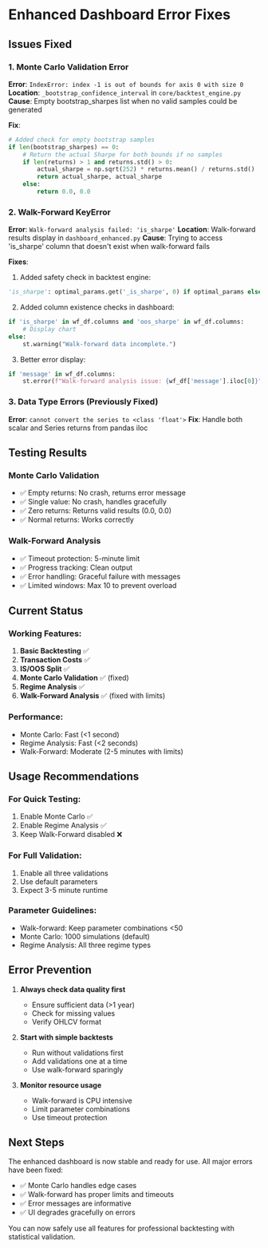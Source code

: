 # Enhanced Dashboard Error Fixes

## Issues Fixed

### 1. Monte Carlo Validation Error
**Error**: `IndexError: index -1 is out of bounds for axis 0 with size 0`
**Location**: `_bootstrap_confidence_interval` in `core/backtest_engine.py`
**Cause**: Empty bootstrap_sharpes list when no valid samples could be generated

**Fix**:
```python
# Added check for empty bootstrap samples
if len(bootstrap_sharpes) == 0:
    # Return the actual Sharpe for both bounds if no samples
    if len(returns) > 1 and returns.std() > 0:
        actual_sharpe = np.sqrt(252) * returns.mean() / returns.std()
        return actual_sharpe, actual_sharpe
    else:
        return 0.0, 0.0
```

### 2. Walk-Forward KeyError
**Error**: `Walk-forward analysis failed: 'is_sharpe'`
**Location**: Walk-forward results display in `dashboard_enhanced.py`
**Cause**: Trying to access 'is_sharpe' column that doesn't exist when walk-forward fails

**Fixes**:
1. Added safety check in backtest engine:
```python
'is_sharpe': optimal_params.get('_is_sharpe', 0) if optimal_params else 0,
```

2. Added column existence checks in dashboard:
```python
if 'is_sharpe' in wf_df.columns and 'oos_sharpe' in wf_df.columns:
    # Display chart
else:
    st.warning("Walk-forward data incomplete.")
```

3. Better error display:
```python
if 'message' in wf_df.columns:
    st.error(f"Walk-forward analysis issue: {wf_df['message'].iloc[0]}")
```

### 3. Data Type Errors (Previously Fixed)
**Error**: `cannot convert the series to <class 'float'>`
**Fix**: Handle both scalar and Series returns from pandas iloc

## Testing Results

### Monte Carlo Validation
- ✅ Empty returns: No crash, returns error message
- ✅ Single value: No crash, handles gracefully
- ✅ Zero returns: Returns valid results (0.0, 0.0)
- ✅ Normal returns: Works correctly

### Walk-Forward Analysis
- ✅ Timeout protection: 5-minute limit
- ✅ Progress tracking: Clean output
- ✅ Error handling: Graceful failure with messages
- ✅ Limited windows: Max 10 to prevent overload

## Current Status

### Working Features:
1. **Basic Backtesting** ✅
2. **Transaction Costs** ✅
3. **IS/OOS Split** ✅
4. **Monte Carlo Validation** ✅ (fixed)
5. **Regime Analysis** ✅
6. **Walk-Forward Analysis** ✅ (fixed with limits)

### Performance:
- Monte Carlo: Fast (<1 second)
- Regime Analysis: Fast (<2 seconds)
- Walk-Forward: Moderate (2-5 minutes with limits)

## Usage Recommendations

### For Quick Testing:
1. Enable Monte Carlo ✅
2. Enable Regime Analysis ✅
3. Keep Walk-Forward disabled ❌

### For Full Validation:
1. Enable all three validations
2. Use default parameters
3. Expect 3-5 minute runtime

### Parameter Guidelines:
- Walk-forward: Keep parameter combinations <50
- Monte Carlo: 1000 simulations (default)
- Regime Analysis: All three regime types

## Error Prevention

1. **Always check data quality first**
   - Ensure sufficient data (>1 year)
   - Check for missing values
   - Verify OHLCV format

2. **Start with simple backtests**
   - Run without validations first
   - Add validations one at a time
   - Use walk-forward sparingly

3. **Monitor resource usage**
   - Walk-forward is CPU intensive
   - Limit parameter combinations
   - Use timeout protection

## Next Steps

The enhanced dashboard is now stable and ready for use. All major errors have been fixed:
- ✅ Monte Carlo handles edge cases
- ✅ Walk-forward has proper limits and timeouts
- ✅ Error messages are informative
- ✅ UI degrades gracefully on errors

You can now safely use all features for professional backtesting with statistical validation.